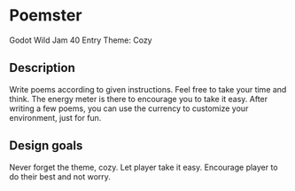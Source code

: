 # Poemster
Godot Wild Jam 40 Entry
Theme: Cozy

## Description
Write poems according to given instructions. Feel free to take your time and think. The energy meter is there to encourage you to take it easy. After writing a few poems, you can use the currency to customize your environment, just for fun.

## Design goals
Never forget the theme, cozy. Let player take it easy.
Encourage player to do their best and not worry.